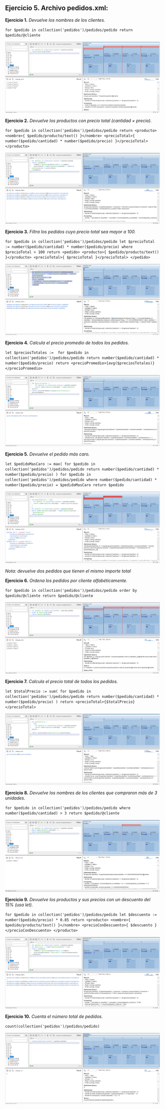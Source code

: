 ## Ejercicio 5. Archivo pedidos.xml:


__Ejercicio 1.__ _Devuelve los nombres de los clientes._

`for $pedido in collection('pedidos')/pedidos/pedido
return $pedido/@cliente`

![alt text](image.png)

__Ejercicio 2.__ _Devuelve los productos con precio total (cantidad × precio)._

`for $pedido in collection('pedidos')/pedidos/pedido
return <producto>
  <nombre>{ $pedido/producto/text() }</nombre>
  <precioTotal>{ number($pedido/cantidad) * number($pedido/precio) }</precioTotal>
</producto>`

![alt text](image-1.png)

__Ejercicio 3.__ _Filtra los pedidos cuyo precio total sea mayor a 100._

`for $pedido in collection('pedidos')/pedidos/pedido
let $precioTotal := number($pedido/cantidad) * number($pedido/precio)
where $precioTotal > 100
return <pedido>
  <producto>{ $pedido/producto/text() }</producto>
  <precioTotal>{ $precioTotal }</precioTotal>
</pedido>`

![alt text](image-2.png)

__Ejercicio 4.__ _Calcula el precio promedio de todos los pedidos._

`let $preciosTotales := 
    for $pedido in collection('pedidos')/pedidos/pedido
    return number($pedido/cantidad) * number($pedido/precio)
return <precioPromedio>{avg($preciosTotales)}</precioPromedio>`

![alt text](image-3.png)

__Ejercicio 5.__ _Devuelve el pedido más caro._

`let $pedidoMasCaro := max(
  for $pedido in collection('pedidos')/pedidos/pedido
  return number($pedido/cantidad) * number($pedido/precio)
)
for $pedido in collection('pedidos')/pedidos/pedido
where number($pedido/cantidad) * number($pedido/precio) = $pedidoMasCaro
return $pedido`

![alt text](image-4.png)

_Nota: devuelve dos pedidos que tienen el mismo importe total_ 

__Ejercicio 6.__ _Ordena los pedidos por cliente alfabéticamente._

`for $pedido in collection('pedidos')/pedidos/pedido
order by $pedido/@cliente
return $pedido/@cliente`

![alt text](image-5.png)

__Ejercicio 7.__ _Calcula el precio total de todos los pedidos._

`let $totalPrecio :=
  sum(
    for $pedido in collection('pedidos')/pedidos/pedido
    return number($pedido/cantidad) * number($pedido/precio)
  )
return <precioTotal>{$totalPrecio}</precioTotal>`

![alt text](image-6.png)


__Ejercicio 8.__ _Devuelve los nombres de los clientes que compraron más de 3 unidades._

`for $pedido in collection('pedidos')/pedidos/pedido
where number($pedido/cantidad) > 3
return $pedido/@cliente`

![alt text](image-7.png)

__Ejercicio 9.__ _Devuelve los productos y sus precios con un descuento del 15% (usa let)._

`for $pedido in collection('pedidos')/pedidos/pedido
let $descuento := number($pedido/precio) * 0.85
return <producto>
  <nombre>{ $pedido/producto/text() }</nombre>
  <precioConDescuento>{ $descuento }</precioConDescuento>
</producto>`

![alt text](image-8.png)

__Ejercicio 10.__ _Cuenta el número total de pedidos._

`count(collection('pedidos')/pedidos/pedido)`

![alt text](image-9.png)